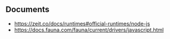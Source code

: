 ## Documents

* https://zeit.co/docs/runtimes#official-runtimes/node-js
* https://docs.fauna.com/fauna/current/drivers/javascript.html
